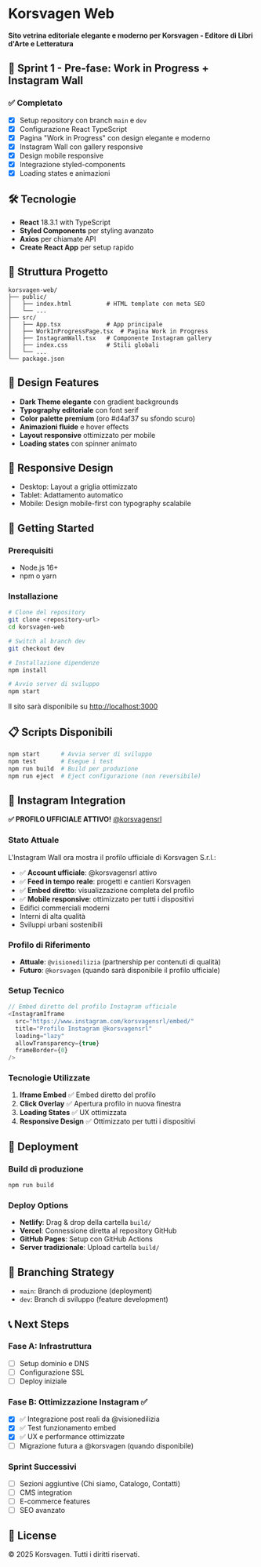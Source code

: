 # Korsvagen Web

**Sito vetrina editoriale elegante e moderno per Korsvagen - Editore di Libri d'Arte e Letteratura**

## 🚀 Sprint 1 - Pre-fase: Work in Progress + Instagram Wall

### ✅ Completato

- [x] Setup repository con branch `main` e `dev`
- [x] Configurazione React TypeScript
- [x] Pagina "Work in Progress" con design elegante e moderno
- [x] Instagram Wall con gallery responsive
- [x] Design mobile responsive
- [x] Integrazione styled-components
- [x] Loading states e animazioni

## 🛠 Tecnologie

- **React** 18.3.1 with TypeScript
- **Styled Components** per styling avanzato
- **Axios** per chiamate API
- **Create React App** per setup rapido

## 📁 Struttura Progetto

```
korsvagen-web/
├── public/
│   ├── index.html          # HTML template con meta SEO
│   └── ...
├── src/
│   ├── App.tsx             # App principale
│   ├── WorkInProgressPage.tsx  # Pagina Work in Progress
│   ├── InstagramWall.tsx   # Componente Instagram gallery
│   ├── index.css           # Stili globali
│   └── ...
└── package.json
```

## 🎨 Design Features

- **Dark Theme elegante** con gradient backgrounds
- **Typography editoriale** con font serif
- **Color palette premium** (oro #d4af37 su sfondo scuro)
- **Animazioni fluide** e hover effects
- **Layout responsive** ottimizzato per mobile
- **Loading states** con spinner animato

## 📱 Responsive Design

- Desktop: Layout a griglia ottimizzato
- Tablet: Adattamento automatico
- Mobile: Design mobile-first con typography scalabile

## 🚀 Getting Started

### Prerequisiti

- Node.js 16+
- npm o yarn

### Installazione

```bash
# Clone del repository
git clone <repository-url>
cd korsvagen-web

# Switch al branch dev
git checkout dev

# Installazione dipendenze
npm install

# Avvio server di sviluppo
npm start
```

Il sito sarà disponibile su [http://localhost:3000](http://localhost:3000)

## 📋 Scripts Disponibili

```bash
npm start      # Avvia server di sviluppo
npm test       # Esegue i test
npm run build  # Build per produzione
npm run eject  # Eject configurazione (non reversibile)
```

## 🌟 Instagram Integration

**✅ PROFILO UFFICIALE ATTIVO!** [@korsvagensrl](https://www.instagram.com/korsvagensrl/)

### Stato Attuale

L'Instagram Wall ora mostra il profilo ufficiale di Korsvagen S.r.l.:

- ✅ **Account ufficiale**: @korsvagensrl attivo
- ✅ **Feed in tempo reale**: progetti e cantieri Korsvagen
- ✅ **Embed diretto**: visualizzazione completa del profilo
- ✅ **Mobile responsive**: ottimizzato per tutti i dispositivi
- Edifici commerciali moderni
- Interni di alta qualità
- Sviluppi urbani sostenibili

### Profilo di Riferimento

- **Attuale**: `@visionedilizia` (partnership per contenuti di qualità)
- **Futuro**: `@korsvagen` (quando sarà disponibile il profilo ufficiale)

### Setup Tecnico

```typescript
// Embed diretto del profilo Instagram ufficiale
<InstagramIframe
  src="https://www.instagram.com/korsvagensrl/embed/"
  title="Profilo Instagram @korsvagensrl"
  loading="lazy"
  allowTransparency={true}
  frameBorder={0}
/>
```

### Tecnologie Utilizzate

1. **Iframe Embed** ✅ Embed diretto del profilo
2. **Click Overlay** ✅ Apertura profilo in nuova finestra
3. **Loading States** ✅ UX ottimizzata
4. **Responsive Design** ✅ Ottimizzato per tutti i dispositivi

## 🚀 Deployment

### Build di produzione

```bash
npm run build
```

### Deploy Options

- **Netlify**: Drag & drop della cartella `build/`
- **Vercel**: Connessione diretta al repository GitHub
- **GitHub Pages**: Setup con GitHub Actions
- **Server tradizionale**: Upload cartella `build/`

## 🔄 Branching Strategy

- `main`: Branch di produzione (deployment)
- `dev`: Branch di sviluppo (feature development)

## 📞 Next Steps

### Fase A: Infrastruttura

- [ ] Setup dominio e DNS
- [ ] Configurazione SSL
- [ ] Deploy iniziale

### Fase B: Ottimizzazione Instagram ✅

- [x] ✅ Integrazione post reali da @visionedilizia
- [x] ✅ Test funzionamento embed
- [x] ✅ UX e performance ottimizzate
- [ ] Migrazione futura a @korsvagen (quando disponibile)

### Sprint Successivi

- [ ] Sezioni aggiuntive (Chi siamo, Catalogo, Contatti)
- [ ] CMS integration
- [ ] E-commerce features
- [ ] SEO avanzato

## 📄 License

© 2025 Korsvagen. Tutti i diritti riservati.
